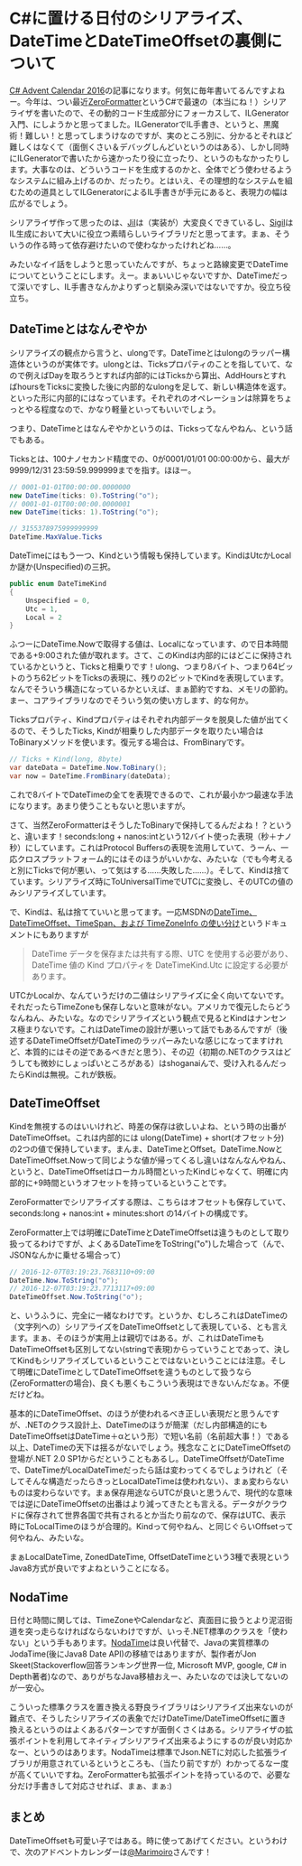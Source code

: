 # C#に置ける日付のシリアライズ、DateTimeとDateTimeOffsetの裏側について

[C# Advent Calendar 2016](http://qiita.com/advent-calendar/2016/csharp)の記事になります。何気に毎年書いてるんですよねー。今年は、つい最近[ZeroFormatter](https://github.com/neuecc/ZeroFormatter/)というC#で最速の（本当にね！）シリアライザを書いたので、その動的コード生成部分にフォーカスして、ILGenerator入門、にしようかと思ってました。ILGeneratorでIL手書き、というと、黒魔術！難しい！と思ってしまうけなのですが、実のところ別に、分かるとそれほど難しくはなくて（面倒くさい＆デバッグしんどいというのはある）、しかし同時にILGeneratorで書いたから速かったり役に立ったり、というのもなかったりします。大事なのは、どういうコードを生成するのかと、全体でどう使わせるようなシステムに組み上げるのか、だったり。とはいえ、その理想的なシステムを組むための道具としてILGeneratorによるIL手書きが手元にあると、表現力の幅は広がるでしょう。

シリアライザ作って思ったのは、[Jil](https://github.com/kevin-montrose/Jil)は（実装が）大変良くできているし、[Sigil](https://github.com/kevin-montrose/Sigil)はIL生成において大いに役立つ素晴らしいライブラリだと思ってます。まぁ、そういうの作る時って依存避けたいので使わなかったけれどね……。

みたいなイイ話をしようと思っていたんですが、ちょっと路線変更でDateTimeについてということにします。えー。まぁいいじゃないですか、DateTimeだって深いですし、IL手書きなんかよりずっと馴染み深いではないですか。役立ち役立ち。

DateTimeとはなんぞやか
---
シリアライズの観点から言うと、ulongです。DateTimeとはulongのラッパー構造体というのが実体です。ulongとは、Ticksプロパティのことを指していて、なので例えばDayを取ろうとすれば内部的にはTicksから算出、AddHoursとすればhoursをTicksに変換した後に内部的なulongを足して、新しい構造体を返す。といった形に内部的にはなっています。それぞれのオペレーションは除算をちょっとやる程度なので、かなり軽量といってもいいでしょう。

つまり、DateTimeとはなんぞやかというのは、Ticksってなんやねん、という話でもある。

Ticksとは、100ナノセカンド精度での、0が0001/01/01 00:00:00から、最大が9999/12/31 23:59:59.999999までを指す。ほほー。

```csharp
// 0001-01-01T00:00:00.0000000
new DateTime(ticks: 0).ToString("o");
// 0001-01-01T00:00:00.0000001
new DateTime(ticks: 1).ToString("o");

// 3155378975999999999
DateTime.MaxValue.Ticks
```

DateTimeにはもう一つ、Kindという情報も保持しています。KindはUtcかLocalか謎か(Unspecified)の三択。

```csharp
public enum DateTimeKind
{
    Unspecified = 0,
    Utc = 1,
    Local = 2
}
```

ふつーにDateTime.Nowで取得する値は、Localになっています、ので日本時間である+9:00された値が取れます。さて、このKindは内部的にはどこに保持されているかというと、Ticksと相乗りです！ulong、つまり8バイト、つまり64ビットのうち62ビットをTicksの表現に、残りの2ビットでKindを表現しています。なんでそういう構造になっているかといえば、まぁ節約ですね、メモリの節約。まー、コアライブラリなのでそういう気の使い方します、的な何か。

Ticksプロパティ、Kindプロパティはそれぞれ内部データを脱臭した値が出てくるので、そうしたTicks, Kindが相乗りした内部データを取りたい場合はToBinaryメソッドを使います。復元する場合は、FromBinaryです。

```csharp
// Ticks + Kind(long, 8byte)
var dateData = DateTime.Now.ToBinary();
var now = DateTime.FromBinary(dateData);
```

これで8バイトでDateTimeの全てを表現できるので、これが最小かつ最速な手法になります。あまり使うこともないと思いますが。

さて、当然ZeroFormatterはそうしたToBinaryで保持してるんだよね！？というと、違います！seconds:long + nanos:intという12バイト使った表現（秒＋ナノ秒）にしています。これはProtocol Buffersの表現を流用していて、うーん、一応クロスプラットフォーム的にはそのほうがいいかな、みたいな（でも今考えると別にTicksで何が悪い、って気はする……失敗した……）。そして、Kindは捨てています。シリアライズ時にToUniversalTimeでUTCに変換し、そのUTCの値のみシリアライズしています。

で、Kindは、私は捨てていいと思ってます。一応MSDNの[DateTime、DateTimeOffset、TimeSpan、および TimeZoneInfo の使い分け](https://msdn.microsoft.com/ja-jp/library/bb384267(v=vs.110).aspx)というドキュメントにもありますが

> DateTime データを保存または共有する際、UTC を使用する必要があり、DateTime 値の Kind プロパティを DateTimeKind.Utc に設定する必要があります。

UTCかLocalか、なんていうだけの二値はシリアライズに全く向いてないです。それだったらTimeZoneも保存しないと意味がない。アメリカで復元したらどうなんねん、みたいな。なのでシリアライズという観点で見るとKindはナンセンス極まりないです。これはDateTimeの設計が悪いって話でもあるんですが（後述するDateTimeOffsetがDateTimeのラッパーみたいな感じになってますけれど、本質的にはその逆であるべきだと思う）、その辺（初期の.NETのクラスはどうしても微妙にしょっぱいところがある）はshoganaiんで、受け入れるんだったらKindは無視。これが鉄板。

DateTimeOffset
---
Kindを無視するのはいいけれど、時差の保存は欲しいよね、という時の出番がDateTimeOffset。これは内部的には ulong(DateTime) + short(オフセット分) の2つの値で保持しています。まんま、DateTimeとOffset。DateTime.NowとDateTimeOffset.Nowって同じような値が帰ってくるし違いはなんなんやねん、というと、DateTimeOffsetはローカル時間といったKindじゃなくて、明確に内部的に+9時間というオフセットを持っているということです。

ZeroFormatterでシリアライズする際は、こちらはオフセットも保存していて、 seconds:long + nanos:int + minutes:short の14バイトの構成です。

ZeroFormatter上では明確にDateTimeとDateTimeOffsetは違うものとして取り扱ってるわけですが、よくあるDateTimeをToString("o")した場合って（んで、JSONなんかに乗せる場合って）

```csharp
// 2016-12-07T03:19:23.7683110+09:00
DateTime.Now.ToString("o");
// 2016-12-07T03:19:23.7713117+09:00
DateTimeOffset.Now.ToString("o");
```

と、いうふうに、完全に一緒なわけです。というか、むしろこれはDateTimeの（文字列への）シリアライズをDateTimeOffsetとして表現している、とも言えます。まぁ、そのほうが実用上は親切ではある。が、これはDateTimeもDateTimeOffsetも区別してない(stringで表現)からっていうことであって、決してKindもシリアライズしているということではないということには注意。そして明確にDateTimeとしてDateTimeOffsetを違うものとして扱うなら(ZeroFormatterの場合)、良くも悪くもこういう表現はできないんだなぁ。不便だけどね。

基本的にDateTimeOffset、のほうが使われるべき正しい表現だと思うんですが、.NETのクラス設計上、DateTimeのほうが簡潔（だし内部構造的にもDateTimeOffsetはDateTime＋αという形）で短い名前（名前超大事！）である以上、DateTimeの天下は揺るがないでしょう。残念なことにDateTimeOffsetの登場が.NET 2.0 SP1からだということもあるし。DateTimeOffsetがDateTimeで、DateTimeがLocalDateTimeだったら話は変わってくるでしょうけれど（そしてそんな構造だったらきっとLocalDateTimeは使われない）、まぁ変わらないものは変わらないです。まぁ保存用途ならUTCが良いと思うんで、現代的な意味では逆にDateTimeOffsetの出番はより減ってきたとも言える。データがクラウドに保存されて世界各国で共有されるとか当たり前なので、保存はUTC、表示時にToLocalTimeのほうが合理的。Kindって何やねん、と同じぐらいOffsetって何やねん、みたいな。

まぁLocalDateTime, ZonedDateTime, OffsetDateTimeという3種で表現というJava8方式が良いですよねということになる。

NodaTime
---
日付と時間に関しては、TimeZoneやCalendarなど、真面目に扱うとより泥沼街道を突っ走らなければならないわけですが、いっそ.NET標準のクラスを「使わない」という手もあります。[NodaTime](http://nodatime.org/)は良い代替で、Javaの実質標準のJodaTime(後にJava8 Date API)の移植ではありますが、製作者がJon Skeet(Stackoverflow回答ランキング世界一位, Microsoft MVP, google, C# in Depth著者)なので、ありがちなJava移植おえー、みたいなのでは決してないのが一安心。

こういった標準クラスを置き換える野良ライブラリはシリアライズ出来ないのが難点で、そうしたシリアライズの表象でだけDateTime/DateTimeOffsetに置き換えるというのはよくあるパターンですが面倒くさくはある。シリアライザの拡張ポイントを利用してネイティブシリアライズ出来るようにするのが良い対応かなー、というのはあります。NodaTimeは標準でJson.NETに対応した拡張ライブラリが用意されているというところも、（当たり前ですが）わかってるなー度が高くていいですね。ZeroFormatterも拡張ポイントを持っているので、必要な分だけ手書きして対応させれば、まぁ、まぁ:)

まとめ
---
DateTimeOffsetも可愛い子ではある。時に使ってあげてください。というわけで、次のアドベントカレンダーは[@Marimoiro](http://qiita.com/Marimoiro)さんです！